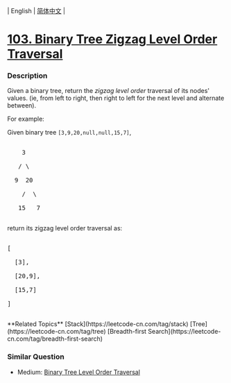 | English | [简体中文](README.md) |

# [103. Binary Tree Zigzag Level Order Traversal](https://leetcode-cn.com/problems/binary-tree-zigzag-level-order-traversal)
 ### Description
<p>Given a binary tree, return the <i>zigzag level order</i> traversal of its nodes' values. (ie, from left to right, then right to left for the next level and alternate between).</p>

<p>
For example:<br />
Given binary tree <code>[3,9,20,null,null,15,7]</code>,<br />
<pre>
    3
   / \
  9  20
    /  \
   15   7
</pre>
</p>
<p>
return its zigzag level order traversal as:<br />
<pre>
[
  [3],
  [20,9],
  [15,7]
]
</pre>
</p>
**Related Topics**  [Stack](https://leetcode-cn.com/tag/stack) [Tree](https://leetcode-cn.com/tag/tree) [Breadth-first Search](https://leetcode-cn.com/tag/breadth-first-search) 

### Similar Question
 - Medium:	[Binary Tree Level Order Traversal](https://leetcode-cn.com/problems/binary-tree-level-order-traversal) 
